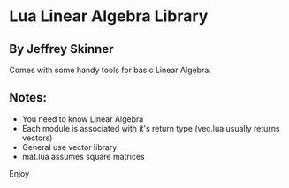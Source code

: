 # Lua Linear Algebra Library
## By Jeffrey Skinner

Comes with some handy tools for basic Linear Algebra.

## Notes:
* You need to know Linear Algebra
* Each module is associated with it's return type (vec.lua usually returns vectors)
* General use vector library
* mat.lua assumes square matrices

Enjoy

